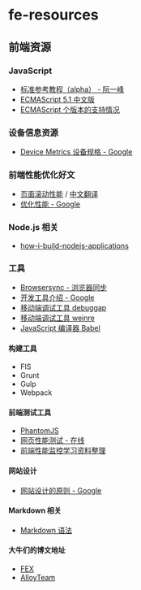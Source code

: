 # fe-resources
## 前端资源

### JavaScript
 - [标准参考教程（alpha） - 阮一峰](http://javascript.ruanyifeng.com/)
 - [ECMAScript 5.1 中文版](https://www.w3.org/html/ig/zh/wiki/ES5/builtins)
 - [ECMAScript 个版本的支持情况](http://kangax.github.io/compat-table/es5/)

### 设备信息资源
 - [Device Metrics 设备规格 - Google](http://www.google.com/design/tool/devices/)

### 前端性能优化好文
- [页面滚动性能](http://www.html5rocks.com/zh/tutorials/speed/scrolling/) / [中文翻译](http://web.jobbole.com/82195/)
- [优化性能 - Google](https://developers.google.com/web/fundamentals/performance/)

### Node.js 相关
- [how-i-build-nodejs-applications](http://blog.ragingflame.co.za/2015/4/1/how-i-build-nodejs-applications)

### 工具
- [Browsersync - 浏览器同步](http://www.browsersync.io/)
- [开发工具介绍 - Google](https://developers.google.com/web/fundamentals/tools/)
- [移动端调试工具 debuggap](http://www.debuggap.com/)
- [移动端调试工具 weinre](http://people.apache.org/~pmuellr/weinre/docs/latest/)
- [JavaScript 编译器 Babel](https://babeljs.io/)

#### 构建工具
- FIS
- Grunt
- Gulp
- Webpack

#### 前端测试工具
- [PhantomJS](http://phantomjs.org/)
- [网页性能测试 - 在线](http://www.webpagetest.org/)
- [前端性能监控学习资料整理](https://www.zybuluo.com/zhangtao/note/7440)

#### 网站设计
- [网站设计的原则 - Google](https://developers.google.com/web/fundamentals/principles/)

#### Markdown 相关
- [Markdown 语法](https://help.github.com/articles/markdown-basics/)

#### 大牛们的博文地址
-  [FEX](http://fex.baidu.com/)
-  [AlloyTeam](http://alloyteam.github.io/)
